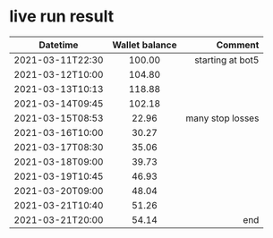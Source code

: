 # live run result
|    Datetime      | Wallet balance |      Comment     |
|------------------|:--------------:|-----------------:|
| 2021-03-11T22:30 |    100.00      | starting at bot5 |
| 2021-03-12T10:00 |    104.80      |                  |
| 2021-03-13T10:13 |    118.88      |                  |
| 2021-03-14T09:45 |    102.18      |                  |
| 2021-03-15T08:53 |    22.96       |  many stop losses                |
| 2021-03-16T10:00 |    30.27       |                  |
| 2021-03-17T08:30 |    35.06      |                  |
| 2021-03-18T09:00 |    39.73      |                  |
| 2021-03-19T10:45 |    46.93      |                  |
| 2021-03-20T09:00 |    48.04      |                  |
| 2021-03-21T10:40 |    51.26      |                  |
| 2021-03-21T20:00 |    54.14      |  end               |

